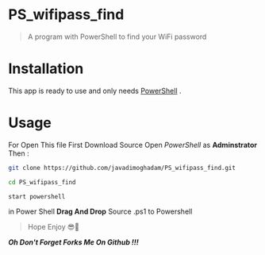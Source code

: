 # PS_wifipass_find
> A program with PowerShell to find your WiFi password

# Installation 
This app is ready to use and only needs [PowerShell](https://github.com/PowerShell/PowerShell) .

# Usage
For Open This file First Download Source Open *PowerShell* as **Adminstrator** Then :
```bash
git clone https://github.com/javadimoghadam/PS_wifipass_find.git

cd PS_wifipass_find

start powershell

```
in Power Shell **Drag And Drop** Source .ps1 to Powershell 

> Hope Enjoy 😎🥰 

***Oh Don't Forget Forks Me On Github !!!***

